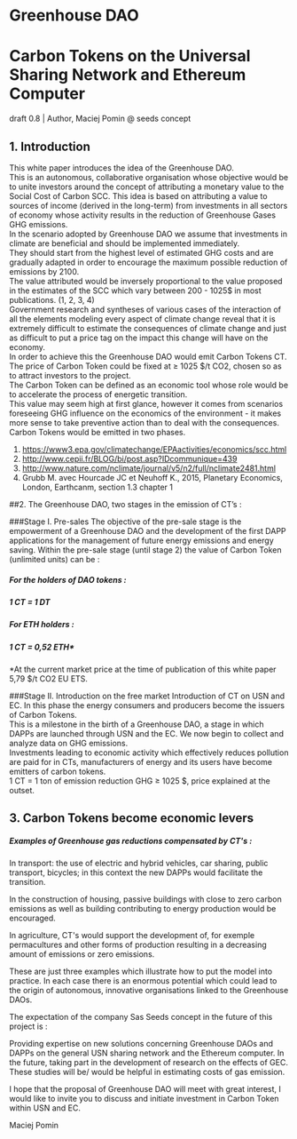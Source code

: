 # Greenhouse DAO 

# Carbon Tokens on the Universal Sharing Network and Ethereum Computer
draft 0.8 | Author, Maciej Pomin @ seeds concept  

## 1. Introduction

This white paper introduces the idea of the Greenhouse DAO.   
This is an autonomous, collaborative organisation whose objective would be to unite investors around the concept of attributing a monetary value to the Social Cost of Carbon SCC. This idea is based on attributing a value to sources of income (derived in the long-term) from investments in all sectors of economy whose activity results in the reduction of Greenhouse Gases GHG emissions.   
In the scenario adopted by Greenhouse DAO we assume that investments in climate are beneficial and should be implemented immediately.    
They should start from the highest level of estimated GHG costs and are gradually adapted in order to encourage the maximum possible reduction of emissions by 2100.  
The value attributed would be inversely proportional to the value proposed in the estimates of the SCC which vary between 200 - 1025$ in most publications. (1, 2, 3, 4)    
Government research and syntheses of various cases of the interaction of all the elements modeling every aspect of climate change reveal that it is extremely difficult to estimate the consequences of climate change and just as difficult to put a price tag on the impact this change will have on the economy.     
In order to achieve this the Greenhouse DAO would emit Carbon Tokens CT.   
The price of Carbon Token could be fixed at ≥ 1025 $/t CO2, chosen so as to attract investors to the project.   
The Carbon Token can be defined as an economic tool whose role would be to accelerate the process of energetic transition.   
This value may seem high at first glance, however it comes from scenarios foreseeing GHG influence on the economics of the environment - it makes more sense to take preventive action than to deal with the consequences.   
Carbon Tokens would be emitted in two phases.

1. https://www3.epa.gov/climatechange/EPAactivities/economics/scc.html   
2. http://www.cepii.fr/BLOG/bi/post.asp?IDcommunique=439   
3. http://www.nature.com/nclimate/journal/v5/n2/full/nclimate2481.html   
4. Grubb M. avec Hourcade JC et Neuhoff K., 2015, Planetary Economics, London, Earthcanm, section 1.3 chapter 1


##2. The Greenhouse DAO, two stages in the emission of CT’s :

###Stage I. Pre-sales 
The objective of the pre-sale stage is the empowerment of a Greenhouse DAO and the development of the first DAPP applications for the management of future energy emissions and energy saving. 
Within the pre-sale stage (until stage 2) the value of Carbon Token (unlimited units) can be :
##### For the holders of  DAO tokens :
##### 1 CT = 1 DT
##### For ETH holders :
##### 1 CT = 0,52 ETH*
*At the current market price at the time of publication of this white paper 5,79 $/t CO2 EU ETS.

###Stage II. Introduction on the free market
Introduction of CT on USN and EC. In this phase the energy consumers and producers become the issuers of Carbon Tokens.   
This is a milestone in the birth of a Greenhouse DAO, a stage in which DAPPs are launched through USN and the EC. We now begin to collect and analyze data on GHG emissions.   
Investments leading to economic activity which effectively reduces pollution are paid for in CTs, manufacturers of energy and its users have become emitters of carbon tokens.    
1 CT = 1 ton of emission reduction GHG ≥ 1025 $, price explained at the outset.


## 3. Carbon Tokens become economic levers

##### Examples of Greenhouse gas reductions compensated by CT's :
    
In transport: the use of electric and hybrid vehicles, car sharing, public transport, bicycles; in this context the new DAPPs would facilitate the transition.

In the construction of housing, passive buildings with close to zero carbon emissions as well as building contributing to energy production would be encouraged.

In agriculture, CT's would support the development of, for exemple permacultures and other forms of production resulting in a decreasing amount of emissions or zero emissions.

These are just three examples which illustrate how to put the model into practice. In each case there is an enormous potential which could lead to the origin of autonomous, innovative organisations linked to the Greenhouse DAOs.

The expectation of the company Sas Seeds concept in the future of this project is :

Providing expertise on new solutions concerning Greenhouse DAOs and DAPPs on the general USN sharing network and the Ethereum computer.
In the future, taking part in the development of research on the effects of GEC. These studies will be/ would be helpful in estimating costs of gas emission.

I hope that the proposal of Greenhouse DAO will meet with great interest, I would like to invite you to discuss and initiate investment in Carbon Token within USN and EC.


Maciej Pomin







